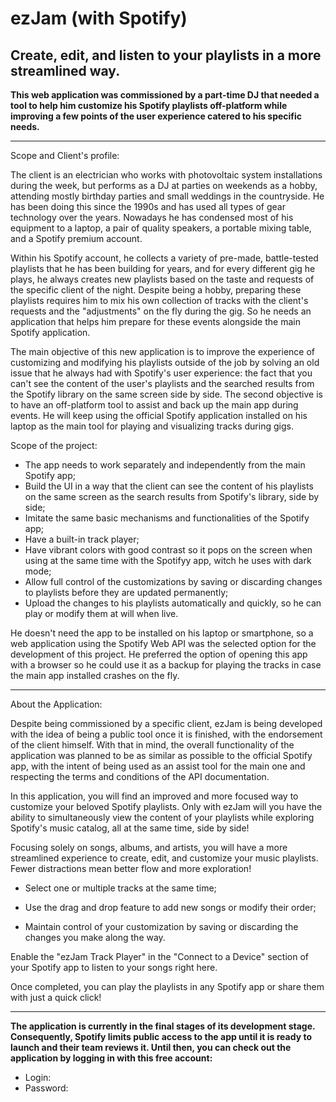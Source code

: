 # ezJam (with Spotify) 
## Create, edit, and listen to your playlists in a more streamlined way. 

**This web application was commissioned by a part-time DJ that needed a tool to help him customize his Spotify playlists off-platform while improving a few points of the user experience catered to his specific needs.**
______________________________________________________________________
Scope and Client's profile:

The client is an electrician who works with photovoltaic system installations during the week, but performs as a DJ at parties on weekends as a hobby, attending mostly birthday parties and small weddings in the countryside. He has been doing this since the 1990s and has used all types of gear technology over the years. Nowadays he has condensed most of his equipment to a laptop, a pair of quality speakers, a portable mixing table, and a Spotify premium account.

Within his Spotify account, he collects a variety of pre-made, battle-tested playlists that he has been building for years, and for every different gig he plays, he always creates new playlists based on the taste and requests of the specific client of the night. Despite being a hobby, preparing these playlists requires him to mix his own collection of tracks with the client's requests and the "adjustments" on the fly during the gig. So he needs an application that helps him prepare for these events alongside the main Spotify application.

The main objective of this new application is to improve the experience of customizing and modifying his playlists outside of the job by solving an old issue that he always had with Spotify's user experience: the fact that you can't see the content of the user's playlists and the searched results from the Spotify library on the same screen side by side. The second objective is to have an off-platform tool to assist and back up the main app during events. He will keep using the official Spotify application installed on his laptop as the main tool for playing and visualizing tracks during gigs.

Scope of the project:
* The app needs to work separately and independently from the main Spotify app;
* Build the UI in a way that the client can see the content of his playlists on the same screen as the search results from Spotify's library, side by side;
* Imitate the same basic mechanisms and functionalities of the Spotify app;
* Have a built-in track player;
* Have vibrant colors with good contrast so it pops on the screen when using at the same time with the Spotifyy app, witch he uses with dark mode;
* Allow full control of the customizations by saving or discarding changes to playlists before they are updated permanently;
* Upload the changes to his playlists automatically and quickly, so he can play or modify them at will when live.

He doesn't need the app to be installed on his laptop or smartphone, so a web application using the Spotify Web API was the selected option for the development of this project. He preferred the option of opening this app with a browser so he could use it as a backup for playing the tracks in case the main app installed crashes on the fly.

______________________________________________________________________
About the Application:

Despite being commissioned by a specific client, ezJam is being developed with the idea of being a public tool once it is finished, with the endorsement of the client himself. With that in mind, the overall functionality of the application was planned to be as similar as possible to the official Spotify app, with the intent of being used as an assist tool for the main one and respecting the terms and conditions of the API documentation.

In this application, you will find an improved and more focused way to customize your beloved Spotify playlists. Only with ezJam will you have the ability to simultaneously view the content of your playlists while exploring Spotify's music catalog, all at the same time, side by side!

Focusing solely on songs, albums, and artists, you will have a more streamlined experience to create, edit, and customize your music playlists. Fewer distractions mean better flow and more exploration!

* Select one or multiple tracks at the same time;

* Use the drag and drop feature to add new songs or modify their order;

* Maintain control of your customization by saving or discarding the changes you make along the way.

Enable the "ezJam Track Player" in the "Connect to a Device" section of your Spotify app to listen to your songs right here.

Once completed, you can play the playlists in any Spotify app or share them with just a quick click!

______________________________________________________________________

**The application is currently in the final stages of its development stage. Consequently, Spotify limits public access to the app until it is ready to launch and their team reviews it. Until then, you can check out the application by logging in with this free account:**
* Login: 
* Password: 
